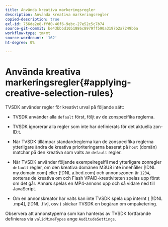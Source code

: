 ```yaml
---
title: Använda kreativa markeringsregler
description: Använda kreativa markeringsregler
copied-description: true
exl-id: 756de2e8-ffd0-46f6-9ebc-27e52c5c7b74
source-git-commit: be43bbbd1051886c8979ff590a3197b2a7249b6a
workflow-type: tm+mt
source-wordcount: '162'
ht-degree: 0%

---
```


# Använda kreativa markeringsregler{#applying-creative-selection-rules}

TVSDK använder regler för kreativt urval på följande sätt:

* TVSDK använder alla `default` först, följt av de zonspecifika reglerna.
* TVSDK ignorerar alla regler som inte har definierats för det aktuella zon-ID:t.
* När TVSDK tillämpar standardreglerna kan de zonspecifika reglerna ytterligare ändra de kreativa prioriteringarna baserat på `host` (domän) matchar på den kreativa som valts av `default` regler.

* När TVSDK använder följande exempelregelfil med ytterligare zonregler `default` regler, om den kreativa domänen M3U8 inte innehåller [!DNL my.domain.com] eller [!DNL a.bcd.com] och annonszonen är `1234`, sorteras de kreativa om och Flash VPAID-kreativiteten spelas upp först om det går. Annars spelas en MP4-annons upp och så vidare ned till JavaScript.

* Om en annonskreatör har valts kan inte TVSDK spela upp internt ( [!DNL .mp4], [!DNL .flv], osv.) skickar TVSDK en begäran om ompaketering.

Observera att annonstyperna som kan hanteras av TVSDK fortfarande definieras via `validMimeTypes` ange `AuditudeSettings`.
